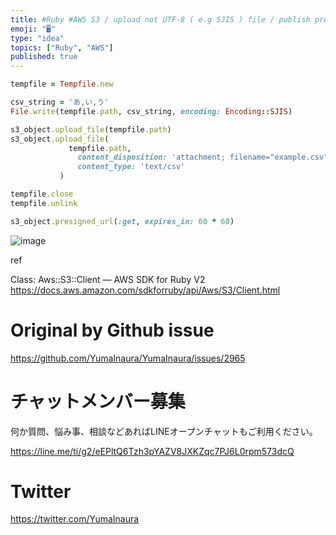 ```yaml
---
title: #Ruby #AWS S3 / upload not UTF-8 ( e.g SJIS ) file / publish presigned
emoji: "🖥"
type: "idea"
topics: ["Ruby", "AWS"]
published: true
---
```




```rb
tempfile = Tempfile.new

csv_string = 'あ,い,う'
File.write(tempfile.path, csv_string, encoding: Encoding::SJIS)

s3_object.upload_file(tempfile.path)
s3_object.upload_file(
             tempfile.path,
               content_disposition: 'attachment; filename="example.csv"',
               content_type: 'text/csv'
           )

tempfile.close
tempfile.unlink

s3_object.presigned_url(:get, expires_in: 60 * 60)

```


![image](https://user-images.githubusercontent.com/13635059/73115067-ae31cc00-3f64-11ea-876d-5b33521d28d3.png)


ref

Class: Aws::S3::Client — AWS SDK for Ruby V2
https://docs.aws.amazon.com/sdkforruby/api/Aws/S3/Client.html


# Original by Github issue

https://github.com/YumaInaura/YumaInaura/issues/2965








<!-- Update From Qiita API -->

# チャットメンバー募集


何か質問、悩み事、相談などあればLINEオープンチャットもご利用ください。

https://line.me/ti/g2/eEPltQ6Tzh3pYAZV8JXKZqc7PJ6L0rpm573dcQ





# Twitter


https://twitter.com/YumaInaura


<!-- Update From Qiita API -->


